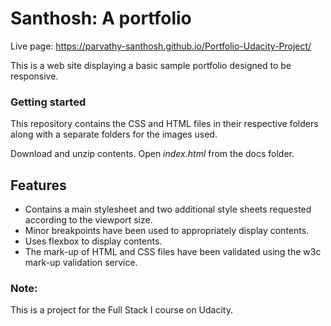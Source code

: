 # Santhosh: A portfolio
Live page: https://parvathy-santhosh.github.io/Portfolio-Udacity-Project/

This is a web site displaying a basic sample portfolio designed to be responsive.

### Getting started
This repository contains the CSS and HTML files in their respective folders along with a separate folders for the images used.

Download and unzip contents.
Open _index.html_ from the docs folder.

## Features
* Contains a main stylesheet and two additional style sheets requested according to the viewport size.
* Minor breakpoints have been used to appropriately display contents.
* Uses flexbox to display contents.
* The mark-up of HTML and CSS files have been validated using the w3c mark-up validation service.

### Note:
This is a project for the Full Stack I course on Udacity.
